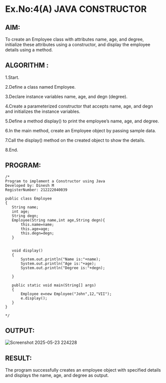 # Ex.No:4(A)  JAVA CONSTRUCTOR
## AIM:
To create an Employee class with attributes name, age, and degree, initialize these attributes using a constructor, and display the employee details using a method.

## ALGORITHM :

1.Start.

2.Define a class named Employee.

3.Declare instance variables name, age, and degn (degree).

4.Create a parameterized constructor that accepts name, age, and degn and initializes the instance variables.

5.Define a method display() to print the employee’s name, age, and degree.

6.In the main method, create an Employee object by passing sample data.

7.Call the display() method on the created object to show the details.

8.End.





## PROGRAM:
 ```
/*
Program to implement a Constructor using Java
Developed by: Dinesh M
RegisterNumber: 212222040039

public class Employee
{
    String name;
    int age;
    String degn;
    Employee(String name,int age,String degn){
        this.name=name;
        this.age=age;
        this.degn=degn;
    }
    

    void display()
    {
        System.out.println("Name is:"+name);
        System.out.println("Age is:"+age);
        System.out.println("Degree is:"+degn);
        
    }

    public static void main(String[] args)
    {
        Employee e=new Employee("John",12,"VII");
        e.display();
    }
}

*/
```

## OUTPUT:
![Screenshot 2025-05-23 224228](https://github.com/user-attachments/assets/9dc6103e-439e-4060-b565-cab0a258c6c5)



## RESULT:
The program successfully creates an employee object with specified details and displays the name, age, and degree as output.
